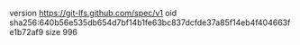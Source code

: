 version https://git-lfs.github.com/spec/v1
oid sha256:640b56e535db654d7bf14b1fe63bc837dcfde37a85f14eb4f404663fe1b72af9
size 996
